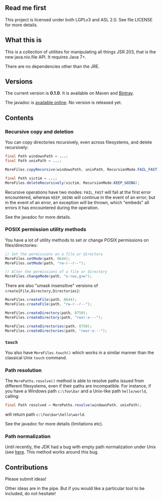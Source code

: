 ## Read me first

This project is licensed under both LGPLv3 and ASL 2.0. See file LICENSE for more details.

## What this is

This is a collection of utilities for manipulating all things JSR 203, that is the new java.nio.file
API. It requires Java 7+.

There are no dependencies other than the JRE.

## Versions

The current version is **0.1.0**. It is available on Maven and
[Bintray](https://bintray.com/fge/maven/java7-fs-more/view).

The javadoc is [available online](https://fge.github.io/java7-fs-more). No version is released yet.

## Contents

### Recursive copy and deletion

You can copy directories recursively, even across filesystems, and delete recursively:

```java
final Path windowsPath = ...;
final Path unixPath = ...;

MoreFiles.copyRecursive(windowsPath, unixPath, RecursionMode.FAIL_FAST);

final Path victim = ...;
MoreFiles.deleteRecursively(victim, RecursionMode.KEEP_GOING);
```

Recursive operations have two modes: `FAIL_FAST` will fail at the first error encountered, whereas
`KEEP_GOING` will continue in the event of an error; but in the event of an error, an exception
_will_ be thrown, which "embeds" all errors it has encountered during the operation.

See the javadoc for more details.

### POSIX permission utility methods

You have a lot of utility methods to set or change POSIX permissions on
files/directories:

```java
// Set the permissions on a file or directory
MoreFiles.setMode(path, 0644);
MoreFiles.setMode(path, "rw-r--r--");

// Alter the permissions of a file or directory
MoreFiles.changeMode(path, "o-rwx,g+w");
```

There are also "umask insensitive" versions of `create{File,Directory,Directories}`:

```java
MoreFiles.createFile(path, 0644);
MoreFiles.createFile(path, "rw-r--r--");

MoreFiles.createDirectory(path, 0750);
MoreFiles.createDirectory(path, "rwxr-x---");

MoreFiles.createDirectories(path, 0750);
MoreFiles.createDirectories(path, "rwxr-x---");
```

### `touch`

You also have `MoreFiles.touch()` which works in a similar manner than the classical Unix `touch`
command.

### Path resolution

The `MorePaths.resolve()` method is able to resolve paths issued from different filesystems, even if
their paths are incompatible.  For instance, if you have a Windows path `c:\foo\bar` and a Unix-like
path `hello/world`, calling:

```java
final Path resolved = MorePaths.resolve(windowsPath, unixPath);
```

will return path `c:\foo\bar\hello\world`.

See the javadoc for more details (limitations etc).

### Path normalization

Until recently, the JDK had a bug with empty path normalization under Unix (see
[here](https://bugs.openjdk.java.net/browse/JDK-8037945). This method works around this bug.

## Contributions

Please submit ideas!

Other ideas are in the pipe. But if you would like a particular tool to be included, do not
hesitate!

